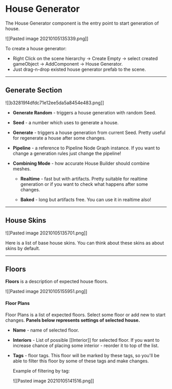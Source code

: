 # House Generator

The House Generator component is the entry point to start generation of house.

![[Pasted image 20210105135339.png]]



To create a house generator: 
- Right Click on the scene hierarchy -> Create Empty -> select created gameObject -> AddComponent -> House Generator.
- Just drag-n-drop existed house generator prefab to the scene.

---

## Generate Section
![[b32819f4dfdc71e12ee5da5a8454e483.png]]

- **Generate Random** - triggers a house generation with random Seed.

- **Seed** - a number which uses to generate a house.

- **Generate** - triggers a house generation from current Seed. Pretty useful for regenerate a house after some changes.                    
- **Pipeline** - a reference to Pipeline Node Graph instance. If you want to change a generation rules just change the pipeline!
- **Combining Mode** - how accurate House Builder should combine meshes.
   - **Realtime**  - fast but with artifacts. 
                                 Pretty suitable for realtime generation or if you want to check what happens 
                                 after some changes.
                              
   - **Baked** - long but artifacts free. You can use it in realtime also!
  
---

## House Skins

![[Pasted image 20210105135701.png]]

Here is a list of base house skins. 
You can think about these skins as about skins by default.

---

## Floors
**Floors** is a description of expected house floors.

![[Pasted image 20210105155951.png]]


#### Floor Plans
Floor Plans is a list of expected floors.
Select some floor or add new to start changes.
**Panels below represents settings of selected house.**

- **Name** - name of selected floor.
- **Interiors** - List of possible [[Interior]] for selected floor. If you want to increase chance of placing some interior - reorder it to top of the list.
- **Tags** - floor tags. This floor will be marked by these tags, so you'll be able to filter this floor by some of these tags and make changes.
	
	Example of filtering by tag:
	
	![[Pasted image 20210105141516.png]]
	
	
	